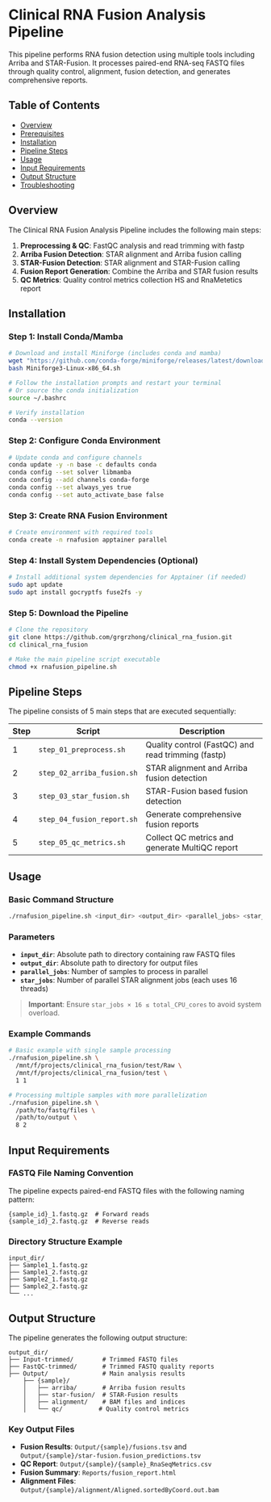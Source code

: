 # Clinical RNA Fusion Analysis Pipeline

This pipeline performs RNA fusion detection using multiple tools including Arriba and STAR-Fusion. It processes paired-end RNA-seq FASTQ files through quality control, alignment, fusion detection, and generates comprehensive reports.

## Table of Contents
- [Overview](#overview)
- [Prerequisites](#prerequisites)
- [Installation](#installation)
- [Pipeline Steps](#pipeline-steps)
- [Usage](#usage)
- [Input Requirements](#input-requirements)
- [Output Structure](#output-structure)
- [Troubleshooting](#troubleshooting)

## Overview

The Clinical RNA Fusion Analysis Pipeline includes the following main steps:
1. **Preprocessing & QC**: FastQC analysis and read trimming with fastp
2. **Arriba Fusion Detection**: STAR alignment and Arriba fusion calling
3. **STAR-Fusion Detection**: STAR alignment and STAR-Fusion calling
4. **Fusion Report Generation**: Combine the Arriba and STAR fusion results
5. **QC Metrics**: Quality control metrics collection HS and RnaMetetics report

## Installation
### Step 1: Install Conda/Mamba

```bash
# Download and install Miniforge (includes conda and mamba)
wget "https://github.com/conda-forge/miniforge/releases/latest/download/Miniforge3-Linux-x86_64.sh"
bash Miniforge3-Linux-x86_64.sh

# Follow the installation prompts and restart your terminal
# Or source the conda initialization
source ~/.bashrc

# Verify installation
conda --version
```

### Step 2: Configure Conda Environment

```bash
# Update conda and configure channels
conda update -y -n base -c defaults conda
conda config --set solver libmamba
conda config --add channels conda-forge
conda config --set always_yes true
conda config --set auto_activate_base false
```

### Step 3: Create RNA Fusion Environment

```bash
# Create environment with required tools
conda create -n rnafusion apptainer parallel
```

### Step 4: Install System Dependencies (Optional)

```bash
# Install additional system dependencies for Apptainer (if needed)
sudo apt update
sudo apt install gocryptfs fuse2fs -y
```

### Step 5: Download the Pipeline

```bash
# Clone the repository
git clone https://github.com/grgrzhong/clinical_rna_fusion.git
cd clinical_rna_fusion

# Make the main pipeline script executable
chmod +x rnafusion_pipeline.sh
```

## Pipeline Steps

The pipeline consists of 5 main steps that are executed sequentially:

| Step | Script | Description |
|------|--------|-------------|
| 1 | `step_01_preprocess.sh` | Quality control (FastQC) and read trimming (fastp) |
| 2 | `step_02_arriba_fusion.sh` | STAR alignment and Arriba fusion detection |
| 3 | `step_03_star_fusion.sh` | STAR-Fusion based fusion detection |
| 4 | `step_04_fusion_report.sh` | Generate comprehensive fusion reports |
| 5 | `step_05_qc_metrics.sh` | Collect QC metrics and generate MultiQC report |

## Usage

### Basic Command Structure

```bash
./rnafusion_pipeline.sh <input_dir> <output_dir> <parallel_jobs> <star_jobs>
```

### Parameters

- **`input_dir`**: Absolute path to directory containing raw FASTQ files
- **`output_dir`**: Absolute path to directory for output files
- **`parallel_jobs`**: Number of samples to process in parallel
- **`star_jobs`**: Number of parallel STAR alignment jobs (each uses 16 threads)

> **Important**: Ensure `star_jobs × 16 ≤ total_CPU_cores` to avoid system overload.

### Example Commands

```bash
# Basic example with single sample processing
./rnafusion_pipeline.sh \
  /mnt/f/projects/clinical_rna_fusion/test/Raw \
  /mnt/f/projects/clinical_rna_fusion/test \
  1 1

# Processing multiple samples with more parallelization
./rnafusion_pipeline.sh \
  /path/to/fastq/files \
  /path/to/output \
  8 2
```

## Input Requirements

### FASTQ File Naming Convention

The pipeline expects paired-end FASTQ files with the following naming pattern:
```
{sample_id}_1.fastq.gz  # Forward reads
{sample_id}_2.fastq.gz  # Reverse reads
```

### Directory Structure Example

```
input_dir/
├── Sample1_1.fastq.gz
├── Sample1_2.fastq.gz
├── Sample2_1.fastq.gz
├── Sample2_2.fastq.gz
└── ...
```

## Output Structure

The pipeline generates the following output structure:

```
output_dir/
├── Input-trimmed/        # Trimmed FASTQ files
├── FastQC-trimmed/       # Trimmed FASTQ quality reports
├── Output/               # Main analysis results
    ├── {sample}/
    │   ├── arriba/       # Arriba fusion results
    │   ├── star-fusion/  # STAR-Fusion results
    │   ├── alignment/    # BAM files and indices
    │   └── qc/          # Quality control metrics

```

### Key Output Files

- **Fusion Results**: `Output/{sample}/fusions.tsv` and `Output/{sample}/star-fusion.fusion_predictions.tsv`
- **QC Report**: `Output/{sample}/{sample}_RnaSeqMetrics.csv`
- **Fusion Summary**: `Reports/fusion_report.html`
- **Alignment Files**: `Output/{sample}/alignment/Aligned.sortedByCoord.out.bam`